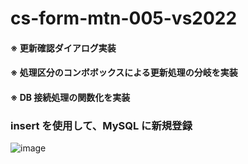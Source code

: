 # cs-form-mtn-005-vs2022

#### ※ 更新確認ダイアログ実装
#### ※ 処理区分のコンボボックスによる更新処理の分岐を実装
#### ※ DB 接続処理の関数化を実装


### insert を使用して、MySQL に新規登録

![image](https://github.com/winofsql/cs-form-mtn-004-vs2022/assets/1501327/0604a4e3-8ae4-49a8-8689-8017458eb881)

